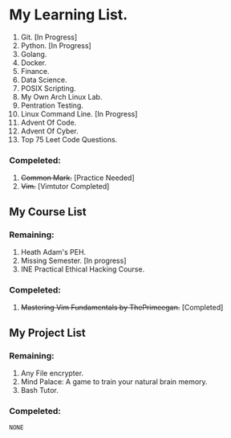 # My Learning List. 

1. Git. [In Progress]
1. Python. [In Progress]
1. Golang. 
1. Docker. 
1. Finance. 
1. Data Science. 
1. POSIX Scripting. 
1. My Own Arch Linux Lab.
1. Pentration Testing. 
1. Linux Command Line. [In Progress]
1. Advent Of Code. 
1. Advent Of Cyber.
1. Top 75 Leet Code Questions.

### Compeleted: 
1. ~~Common Mark.~~ [Practice Needed]
1. ~~Vim.~~ [Vimtutor Completed]

## My Course List

### Remaining: 

1. Heath Adam's PEH. 
1. Missing Semester. [In progress] 
1. INE Practical Ethical Hacking Course. 

### Compeleted: 
1. ~~Mastering Vim Fundamentals by ThePrimeegan.~~ [Completed]

## My Project List 

### Remaining: 
1. Any File encrypter. 
1. Mind Palace: A game to train your natural brain memory. 
1. Bash Tutor.

### Compeleted: 
` NONE `
